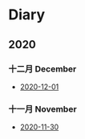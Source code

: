 # Diary

## 2020

### 十二月 December

- [2020-12-01](2020-12-01.md)

### 十一月 November

- [2020-11-30](2020-11-30.md)
